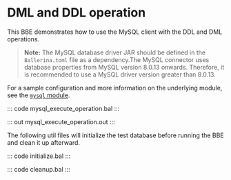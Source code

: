 # DML and DDL operation

This BBE demonstrates how to use the MySQL client with the DDL and  DML operations. 

>**Note:** The MySQL database driver JAR should be defined in the `Ballerina.toml` file as a dependency.The MySQL connector uses database properties from MySQL version 8.0.13 onwards. Therefore, it is recommended to use a MySQL driver version greater than 8.0.13.

For a sample configuration and more information on the underlying module, see the [`mysql` module](https://lib.ballerina.io/ballerinax/mysql/latest/).

::: code mysql_execute_operation.bal :::

::: out mysql_execute_operation.out :::

The following util files will initialize the test database before running the BBE and clean it up afterward.

::: code initialize.bal :::

::: code cleanup.bal :::
